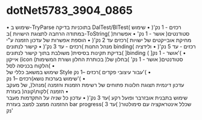 # dotNet5783_3904_0865
•
שימוש ב-TryParse בתוכניות בדיקה DalTest/BlTest( רכזים - 1 נק'( 
•
שימוש במתודה הרחבה לתצוגת הישויות )ב-ToString( )סטודנטים( אושר - 1 נק' 
•
אפשרות מחיקת אובייקטים של ישויות )רכזים עד 2 נק'(
•
הוספת אפשרות של עדכון הזמנה ע"י מנהל החנות )רכזים - עד 3 נק'( 
•
קישור לנתונים binding( רכזים - עד 5 נק'( 
•
ולידציה )בדיקת תקינות בסיסית( משולבת בתוך קישור לנתונים ]binding ( ]אושר - 1 נק'(
•	
אייקון (icon (בכותרת החלון ושורת המשימות )סטודנטים( אושר - 1 נק' )בחלון של הלקוח בכניסה לסל(
•	
שימוש במשאב כללי של Style עבור עיצובי פקדים )רכזים –1 נק'(
•	
שימוש בערכות נושא)רכזים –1 נק'(
•	
עדכון דינמית תצוגת חלונות פתוחים של רשימת הזמנות והזמנה )מנהל(, של מעקב הזמנה )לקוח\קונה( בעזרת 
•	
שימוש בתבנית אובזרבר ופועל רקע )עד 3 נק'( 
•
עדכון כל שניה על התקדמות מעבר ההזמנה ממצב למצב בעזרת bar progress( שכלל אינטראקציה עם סימולטור( )עד 3 נק'
